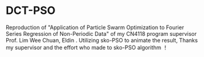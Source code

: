 # DCT-PSO
Reproduction of  "Application of Particle Swarm Optimization to Fourier Series Regression of Non-Periodic Data" of my CN4118 program supervisor Prof. Lim Wee Chuan, Eldin . Utilizing sko-PSO to animate the result, Thanks my supervisor and the effort who made to sko-PSO algorithm ！
